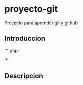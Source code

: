 # proyecto-git
Proyecto para aprender git y github

## Introduccion

''' php
<?php
  phpinfo();
?>
  '''
## Descripcion
